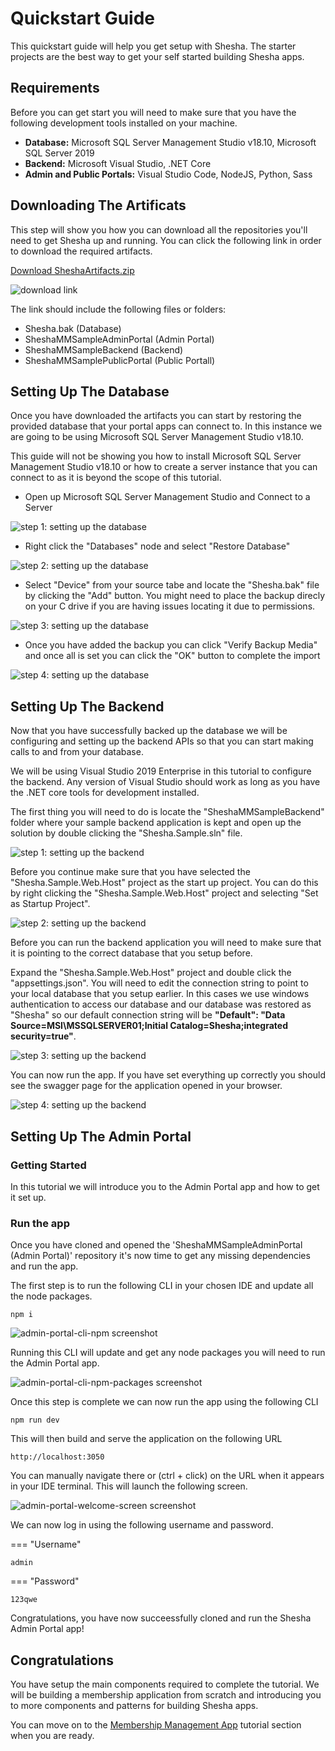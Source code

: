 # Quickstart Guide

This quickstart guide will help you get setup with Shesha. The starter projects are the best way to get your self started building Shesha apps.

## Requirements

Before you can get start you will need to make sure that you have the following development tools installed on your machine.

- **Database:** Microsoft SQL Server Management Studio v18.10, Microsoft SQL Server 2019
- **Backend:** Microsoft Visual Studio, .NET Core
- **Admin and Public Portals:** Visual Studio Code, NodeJS, Python, Sass

## Downloading The Artificats

This step will show you how you can download all the repositories you'll need to get Shesha up and running. You can click the following link in order to download the required artifacts.

[Download SheshaArtifacts.zip](https://github.com/Boxfusion/shesha-docs/blob/e9e08dffa636792399f740c141b402c60c11b839/docs/assets/SheshaArtifacts.zip)

![download link](https://github.com/Boxfusion/shesha-docs/blob/main/docs/assets/shesha-artifacts-download-link.png?raw=true)

The link should include the following files or folders:

- Shesha.bak (Database)
- SheshaMMSampleAdminPortal (Admin Portal)
- SheshaMMSampleBackend (Backend)
- SheshaMMSamplePublicPortal (Public Portall)

## Setting Up The Database

Once you have downloaded the artifacts you can start by restoring the provided database that your portal apps can connect to. In this instance we are going to be using Microsoft SQL Server Management Studio v18.10.

This guide will not be showing you how to install Microsoft SQL Server Management Studio v18.10 or how to create a server instance that you can connect to as it is beyond the scope of this tutorial.

- Open up Microsoft SQL Server Management Studio and Connect to a Server 

![step 1: setting up the database](https://github.com/Boxfusion/shesha-docs/blob/main/docs/assets/setting-up-the-database-1.png?raw=true)

- Right click the "Databases" node and select "Restore Database" 

![step 2: setting up the database](https://github.com/Boxfusion/shesha-docs/blob/main/docs/assets/setting-up-the-database-2.png?raw=true)

- Select "Device" from your source tabe and locate the "Shesha.bak" file by clicking the "Add" button. You might need to place the backup direcly on your C drive if you are having issues locating it due to permissions. 

![step 3: setting up the database](https://github.com/Boxfusion/shesha-docs/blob/main/docs/assets/setting-up-the-database-3.png?raw=true)

- Once you have added the backup you can click "Verify Backup Media" and once all is set you can click the "OK" button to complete the import 

![step 4: setting up the database](https://github.com/Boxfusion/shesha-docs/blob/main/docs/assets/setting-up-the-database-4.png?raw=true)

## Setting Up The Backend

Now that you have successfully backed up the database we will be configuring and setting up the backend APIs so that you can start making calls to and from your database.

We will be using Visual Studio 2019 Enterprise in this tutorial to configure the backend. Any version of Visual Studio should work as long as you have the .NET core tools for development installed.

The first thing you will need to do is locate the "SheshaMMSampleBackend" folder where your sample backend application is kept and open up the solution by double clicking the "Shesha.Sample.sln" file.

![step 1: setting up the backend](https://github.com/Boxfusion/shesha-docs/blob/main/docs/assets/setting-up-the-backend-1.png?raw=true)

Before you continue make sure that you have selected the "Shesha.Sample.Web.Host" project as the start up project. You can do this by right clicking the "Shesha.Sample.Web.Host" project and selecting "Set as Startup Project".

![step 2: setting up the backend](https://github.com/Boxfusion/shesha-docs/blob/main/docs/assets/setting-up-the-backend-2.png?raw=true)

Before you can run the backend application you will need to make sure that it is pointing to the correct database that you setup before.

Expand the "Shesha.Sample.Web.Host" project and double click the "appsettings.json". You will need to edit the connection string to point to your local database that you setup earlier. In this cases we use windows authentication to access our database and our database was restored as "Shesha" so our default connection string will be **"Default": "Data Source=MSI\\MSSQLSERVER01;Initial Catalog=Shesha;integrated security=true"**.

![step 3: setting up the backend](https://github.com/Boxfusion/shesha-docs/blob/main/docs/assets/setting-up-the-backend-3.png?raw=true)

You can now run the app. If you have set everything up correctly you should see the swagger page for the application opened in your browser.

![step 4: setting up the backend](https://github.com/Boxfusion/shesha-docs/blob/main/docs/assets/setting-up-the-backend-4.png?raw=true)

## Setting Up The Admin Portal

### Getting Started

In this tutorial we will introduce you to the Admin Portal app and how to get it set up. 

### Run the app

Once you have cloned and opened the 'SheshaMMSampleAdminPortal (Admin Portal)' repository it's now time to get any missing dependencies and run the app. 

The first step is to run the following CLI in your chosen IDE and update all the node packages. 

``` shell
npm i
```

![admin-portal-cli-npm screenshot](https://github.com/Boxfusion/shesha-docs/blob/main/docs/assets/admin-portal-cli-npm.PNG?raw=true)

Running this CLI will update and get any node packages you will need to run the Admin Portal app.

![admin-portal-cli-npm-packages screenshot](https://github.com/Boxfusion/shesha-docs/blob/main/docs/assets/admin-portal-cli-npm-packages.PNG?raw=true)

Once this step is complete we can now run the app using the following CLI

``` shell
npm run dev
```

This will then build and serve the application on the following URL

``` shell
http://localhost:3050
```

You can manually navigate there or (ctrl + click) on the URL when it appears in your IDE terminal. This will launch the following screen.

![admin-portal-welcome-screen screenshot](https://github.com/Boxfusion/shesha-docs/blob/main/docs/assets/admin-portal-welcome-screen.PNG?raw=true)

We can now log in using the following username and password.

=== "Username"
``` shell
admin
```
=== "Password"
``` shell
123qwe
```

Congratulations, you have now succeessfully cloned and run the Shesha Admin Portal app!

## Congratulations

You have setup the main components required to complete the tutorial. We will be building a membership application from scratch and introducing you to more components and patterns for building Shesha apps.

You can move on to the [Membership Management App](https://shesha-docs.readthedocs.io/en/latest/tutorials/00-introduction/) tutorial section when you are ready.
